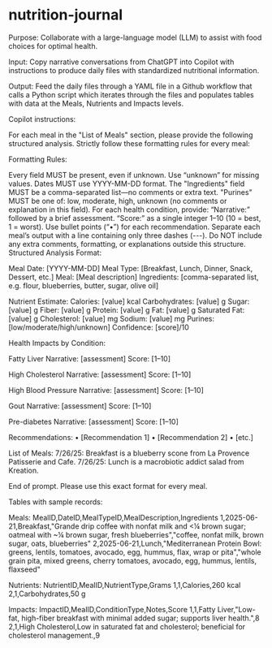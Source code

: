 # nutrition-journal
Purpose: Collaborate with a large-language model (LLM) to assist with food choices for optimal health.

Input: Copy narrative conversations from ChatGPT into Copilot with instructions to produce daily files with standardized nutritional information.     

Output: Feed the daily files through a YAML file in a Github workflow that calls a Python script which iterates through the files and populates tables with data at the Meals, Nutrients and Impacts levels.

Copilot instructions:

For each meal in the "List of Meals" section, please provide the following structured analysis.
Strictly follow these formatting rules for every meal:

Formatting Rules:

Every field MUST be present, even if unknown. Use “unknown” for missing values.
Dates MUST use YYYY-MM-DD format.
The "Ingredients" field MUST be a comma-separated list—no comments or extra text.
"Purines" MUST be one of: low, moderate, high, unknown (no comments or explanation in this field).
For each health condition, provide:
“Narrative:” followed by a brief assessment.
“Score:” as a single integer 1–10 (10 = best, 1 = worst).
Use bullet points (“•”) for each recommendation.
Separate each meal’s output with a line containing only three dashes (---).
Do NOT include any extra comments, formatting, or explanations outside this structure.
Structured Analysis Format:

Meal Date: [YYYY-MM-DD]
Meal Type: [Breakfast, Lunch, Dinner, Snack, Dessert, etc.]
Meal: [Meal description]
Ingredients: [comma-separated list, e.g. flour, blueberries, butter, sugar, olive oil]

Nutrient Estimate:
Calories: [value] kcal
Carbohydrates: [value] g
Sugar: [value] g
Fiber: [value] g
Protein: [value] g
Fat: [value] g
Saturated Fat: [value] g
Cholesterol: [value] mg
Sodium: [value] mg
Purines: [low/moderate/high/unknown]
Confidence: [score]/10

Health Impacts by Condition:

Fatty Liver
Narrative: [assessment]
Score: [1–10]

High Cholesterol
Narrative: [assessment]
Score: [1–10]

High Blood Pressure
Narrative: [assessment]
Score: [1–10]

Gout
Narrative: [assessment]
Score: [1–10]

Pre-diabetes
Narrative: [assessment]
Score: [1–10]

Recommendations:
• [Recommendation 1]
• [Recommendation 2]
• [etc.]

List of Meals:
7/26/25: Breakfast is a blueberry scone from La Provence Patisserie and Cafe.
7/26/25: Lunch is a macrobiotic addict salad from Kreation.

End of prompt. Please use this exact format for every meal.

Tables with sample records:

Meals:
MealID,DateID,MealTypeID,MealDescription,Ingredients
1,2025-06-21,Breakfast,"Grande drip coffee with nonfat milk and <¼ brown sugar; oatmeal with ~¼ brown sugar, fresh blueberries","coffee, nonfat milk, brown sugar, oats, blueberries"
2,2025-06-21,Lunch,"Mediterranean Protein Bowl: greens, lentils, tomatoes, avocado, egg, hummus, flax, wrap or pita","whole grain pita, mixed greens, cherry tomatoes, avocado, egg, hummus, lentils, flaxseed"

Nutrients:
NutrientID,MealID,NutrientType,Grams
1,1,Calories,260 kcal
2,1,Carbohydrates,50 g

Impacts:
ImpactID,MealID,ConditionType,Notes,Score
1,1,Fatty Liver,"Low-fat, high-fiber breakfast with minimal added sugar; supports liver health.",8
2,1,High Cholesterol,Low in saturated fat and cholesterol; beneficial for cholesterol management.,9
